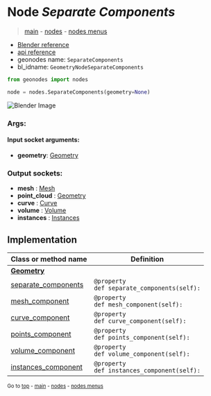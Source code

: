 # Node *Separate Components*

> [main](../structure.md) - [nodes](nodes.md) - [nodes menus](nodes_menus.md)

- [Blender reference](https://docs.blender.org/manual/en/latest/modeling/geometry_nodes/geometry/separate_components.html)
- [api reference](https://docs.blender.org/api/current/bpy.types.GeometryNodeSeparateComponents.html)
- geonodes name: `SeparateComponents`
- bl_idname: `GeometryNodeSeparateComponents`

```python
from geonodes import nodes

node = nodes.SeparateComponents(geometry=None)
```

![Blender Image](https://docs.blender.org/manual/en/latest/_images/node-types_GeometryNodeSeparateComponents.webp)

### Args:

#### Input socket arguments:

- **geometry**: [Geometry](Geometry.md)

### Output sockets:

- **mesh** : [Mesh](Mesh.md)
- **point_cloud** : [Geometry](Geometry.md)
- **curve** : [Curve](Curve.md)
- **volume** : [Volume](Volume.md)
- **instances** : [Instances](Instances.md)

## Implementation

| Class or method name | Definition |
|----------------------|------------|
| **[Geometry](Geometry.md)** |
| [separate_components](Geometry.md#separate_components-property) | `@property`<br> `def separate_components(self):` |
| [mesh_component](Geometry.md#mesh_component-property) | `@property`<br> `def mesh_component(self):` |
| [curve_component](Geometry.md#curve_component-property) | `@property`<br> `def curve_component(self):` |
| [points_component](Geometry.md#points_component-property) | `@property`<br> `def points_component(self):` |
| [volume_component](Geometry.md#volume_component-property) | `@property`<br> `def volume_component(self):` |
| [instances_component](Geometry.md#instances_component-property) | `@property`<br> `def instances_component(self):` |

<sub>Go to [top](#node-Separate-Components) - [main](../structure.md) - [nodes](nodes.md) - [nodes menus](nodes_menus.md)</sub>

